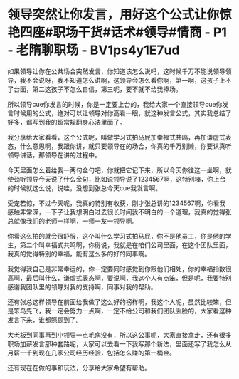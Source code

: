 # 领导突然让你发言，用好这个公式让你惊艳四座#职场干货#话术#领导#情商 - P1 - 老隋聊职场 - BV1ps4y1E7ud

如果领导让你在公共场合突然发言，你知道该怎么说吗，这时候千万不能说领导领导，我不会说呀，我不知道怎么讲啊，这领导会怎么看你啊，第一啊，这孩子上不了台面，第二这孩子不怎么自信，第三呢，要不就不给我捧场。

所以领导cue你发言的时候，你是一定要上台的，我给大家一个直接领导cue你发言时候用的公式，绝对可以让领导对你高看一眼，就这种发言公式，其实我总结了好多，都写到我的超常规翻身心法里面了。

我分享给大家看看，这个公式呢，叫做学习式拍马屁加幸福式共鸣，再加谦虚式表态，什么意思啊，我跟你讲，就只要领导在的场合，你真的千万别懒，你要认真听领导讲话，那领导在讲的过程中。

今天里面怎么着给我一两句金句吧，你就把它记下来，所以今天你往这一坐啊，就使劲听领导今天说了什么金句，比如说领导说了1234567啊，这特别棒，你上台的时候就这么说，说哇，没想到张总今天cue我发言啊。

受宠若惊，不过今天呢，我真的特别有收获，刚才张总讲的1234567啊，你看我感触非常深，一下子让我想明白过去很长时间我不明白的一个道理，我真的觉得张总就像我们的老师一样啊，一师一友一领导啊。

你看这么拍的就会很舒服，这个叫什么学习式拍马屁，你不是他员工，你是他的学生，第二个叫幸福式共鸣啊，你得说，我就是在咱们公司里面，在这个团队里面，我真的觉得特别的幸福，能有这么多的好的同事啊。

我觉得我自己是非常幸运的，你一定要同时感觉到你跟他们相处，你的幸福指数很高啊，最后叫什么，谦虚式表态啊，要说啊，我这个人有点笨，但是呢，我要特别感谢我团队里的领导对我的支持啊，同事对我的帮助。

还有张总这样领导在前面给我做了这么好的榜样啊，我这个人呢，虽然比较笨，但是笨鸟先飞，我一定会努力一点啊，一定不给公司和我们团队丢脸的，大家看这种发言下来，谁都照顾到了。

大老板到同事再到小领导一点毛病没有，所以这公事呢，大家直接拿走，还有很多职场加薪发言那种套路呢，大家可以去看一下我写那个新法，里面还写了我怎么从月薪一千到现在几家公司经历经验，包括怎么赚的第一桶金。

还有现在在做的事和玩法，分享给大家希望有帮助。